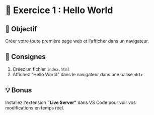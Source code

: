 # 🚀 Exercice 1 : Hello World

## 🎯 Objectif
Créer votre toute première page web et l'afficher dans un navigateur.

## 📝 Consignes
1. Créez un fichier `index.html`
2. Affichez "Hello World" dans le navigateur dans une balise `<h1>`

## 💡 Bonus
Installez l'extension **"Live Server"** dans VS Code pour voir vos modifications en temps réel.